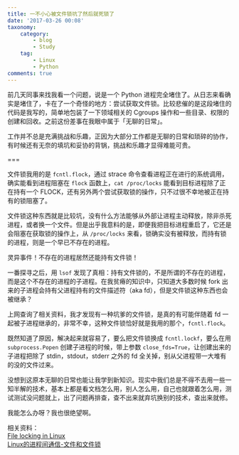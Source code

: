 ```yaml
---
title: 一不小心被文件锁坑了然后就死锁了
date: '2017-03-26 00:08'
taxonomy:
    category:
        - blog
        - Study
    tag:
        - Linux
        - Python
comments: true
---
```


前几天同事来找我看一个问题，说是一个 Python 进程完全堵住了。从日志来看确实是堵住了，卡在了一个奇怪的地方：尝试获取文件锁。比较悲催的是这段堵住的代码是我写的，简单地包装了一下领域相关的 Cgroups 操作和一些目录、权限的创建和回收。之前这份差事在我眼中属于「无聊的日常」。

工作并不总是充满挑战和乐趣，正因为大部分工作都是无聊的日常和琐碎的协作，有时候还有无奈的填坑和妥协的背锅，挑战和乐趣才显得难能可贵。

===

文件锁我用的是 `fcntl.flock`，通过 strace 命令查看进程正在进行的系统调用，确实能看到进程阻塞在 `flock` 函数上，`cat /proc/locks` 能看到目标进程除了正在持有一个 FLOCK，还有另外两个尝试获取锁的操作，只不过很不幸地被正在持有的锁阻塞了。

文件锁这种东西就是比较坑，没有什么方法能够从外部让进程主动释放，除非杀死进程，或者换一个文件。但是出乎我意料的是，即便我把目标进程重启了，它还是会阻塞在获取锁的操作上，从 `/proc/locks` 来看，锁确实没有被释放，而持有锁的进程，则是一个早已不存在的进程。

灵异事件！不存在的进程居然还能持有文件锁！

一番探寻之后，用 `lsof` 发现了真相：持有文件锁的，不是所谓的不存在的进程，而是这个不存在的进程的子进程。在我贫瘠的知识中，只知道大多数时候 fork 出来的子进程会持有父进程持有的文件描述符（aka fd），但是文件锁这种东西也会被继承？

上网查询了相关资料，我才发现有一种坑爹的文件锁，是真的有可能伴随着 fd 一起被子进程继承的，非常不幸，这种文件锁恰好就是我用的那个，`fcntl.flock`。

既然知道了原因，解决起来就容易了，要么把文件锁换成 `fcntl.lockf`，要么在用 `subprocess.Popen` 创建子进程的时候，带上参数 `close_fds=True`，让创建出来的子进程把除了 stdin，stdout，stderr 之外的 fd 全关掉，别从父进程带一大堆有的没的文件过来。

没想到这原本无聊的日常也能让我学到新知识。现实中我们总是不得不去用一些一知半解的技术，基本上都是看文档怎么用，别人怎么用，自己也就跟着怎么用，测试测试没问题就上，出了问题再排查，查不出来就弃坑换别的技术，查出来就修。

我能怎么办呀？我也很绝望啊。

相关资料：  
[File locking in Linux](https://gavv.github.io/blog/file-locks/)  
[Linux的进程间通信-文件和文件锁](http://liwei.life/2016/07/31/file_and_filelock/)  


